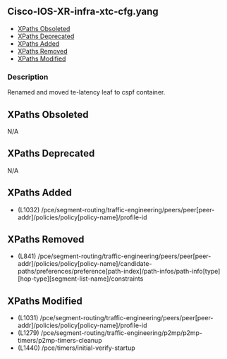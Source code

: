 ## Cisco-IOS-XR-infra-xtc-cfg.yang

- [XPaths Obsoleted](#xpaths-obsoleted)
- [XPaths Deprecated](#xpaths-deprecated)
- [XPaths Added](#xpaths-added)
- [XPaths Removed](#xpaths-removed)
- [XPaths Modified](#xpaths-modified)

### Description

Renamed and moved te-latency leaf to cspf container.

## XPaths Obsoleted

N/A

## XPaths Deprecated

N/A

## XPaths Added

- (L1032)	/pce/segment-routing/traffic-engineering/peers/peer[peer-addr]/policies/policy[policy-name]/profile-id

## XPaths Removed

- (L841)	/pce/segment-routing/traffic-engineering/peers/peer[peer-addr]/policies/policy[policy-name]/candidate-paths/preferences/preference[path-index]/path-infos/path-info[type][hop-type][segment-list-name]/constraints

## XPaths Modified

- (L1031)	/pce/segment-routing/traffic-engineering/peers/peer[peer-addr]/policies/policy[policy-name]/profile-id
- (L1279)	/pce/segment-routing/traffic-engineering/p2mp/p2mp-timers/p2mp-timers-cleanup
- (L1440)	/pce/timers/initial-verify-startup


